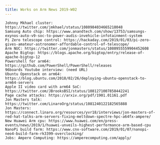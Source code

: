 ```yaml
---
title: Works on Arm News 2019-W02
---
```

    Johnny Mkhael cluster: https://twitter.com/jmkhael/status/1080984034665218048
    Samsung Auto chip: https://www.anandtech.com/show/13753/samsungs-exynos-auto-v9-soc-to-power-audis-invehicle-infotainment-system
    Pi Zero telescope control: https://hackaday.com/2019/01/03/pi-zero-gives-amateur-astronomer-affordable-control-of-telescope/
    Arm NUC: https://twitter.com/jonmasters/status/1080955559904452608
    Apache Bigtop: https://blogs.apache.org/bigtop/entry/release-of-apache-bigtop-12
    Powershell for arm64: https://github.com/PowerShell/PowerShell/releases
    96boards Youtube interview: (need URL)
    Ubuntu Openstack on arm64: https://blog.ubuntu.com/2018/02/26/deploying-ubuntu-openstack-to-arm64-servers
    Apple II video card with arm64 SoC: https://twitter.com/JBrooksBSI/status/1081271007858442241
    Page cache attacks: https://arxiv.org/pdf/1901.01161.pdf
    Jon Masters talk: https://twitter.com/LinaroOrg/status/1081240122182565888
    Jon Masters: https://connect.linaro.org/resources/yvr18/interviews/jon-masters-of-red-hat-talks-arm-servers-fixing-meltdown-spectre-hpc-a64fx-ampere/
    New Huawei Arm cpu: https://www.huawei.com/en/press-events/news/2019/1/huawei-unveils-highest-performance-arm-based-cpu
    NanoPi build farm: https://www.cnx-software.com/2019/01/07/nanopi-neo4-build-farm-rk3399-overclocking/
    Jobs: Ampere Computing: https://amperecomputing.com/apply/
